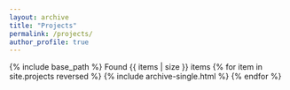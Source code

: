 ```yaml
---
layout: archive
title: "Projects"
permalink: /projects/
author_profile: true
---
```

{% include base_path %}
Found {{ items | size }} items
{% for item in site.projects reversed %}
  {% include archive-single.html %}
{% endfor %}